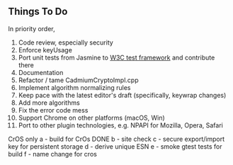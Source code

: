Things To Do
------------

In priority order,

1. Code review, especially security
2. Enforce keyUsage
3. Port unit tests from Jasmine to [W3C test framework](https://github.com/w3c/web-platform-tests) and contribute there
4. Documentation
5. Refactor / tame CadmiumCryptoImpl.cpp
6. Implement algorithm normalizing rules
7. Keep pace with the latest editor's draft (specifically, keywrap changes)
8. Add more algorithms
9. Fix the error code mess
10. Support Chrome on other platforms (macOS, Win)
11. Port to other plugin technologies, e.g. NPAPI for Mozilla, Opera, Safari

CrOS only
a - build for CrOs DONE
b - site check
c - secure export/import key for persistent storage
d - derive unique ESN
e - smoke gtest tests for build
f - name change for cros
